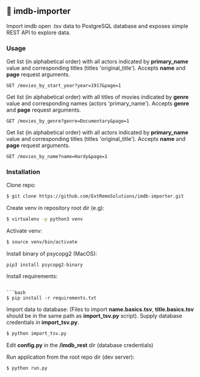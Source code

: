 ## 🎥 imdb-importer

Import imdb open .tsv data to PostgreSQL database and exposes simple REST API to explore data.

### **Usage**

Get list (in alphabetical order) with all actors indicated by **primary_name** value and corresponding titles (titles 'original_title'). Accepts **name** and **page** request arguments.

```http
GET /movies_by_start_year?year=1917&page=1
```

Get list (in alphabetical order) with all titles of movies indicated by **genre** value and corresponding names (actors 'primary_name').
Accepts **genre** and **page** request arguments.

```http
GET /movies_by_genre?genre=Documentary&page=1
```

Get list (in alphabetical order) with all actors indicated by **primary_name** value and corresponding titles (titles 'original_title').
Accepts **name** and **page** request arguments.

```http
GET /movies_by_name?name=Hardy&page=1
```

### **Installation**

Clone repo:

```bash
$ git clone https://github.com/ExtRemoSolutions/imdb-importer.git
```

Create venv in repository root dir (e.g):

```bash
$ virtualenv -p python3 venv
```

Activate venv:

```bash
$ source venv/bin/activate
```

Install binary of psycopg2 (MacOS):

```
pip3 install psycopg2-binary
```

Install requirements:

```

```bash
$ pip install -r requirements.txt
```

Import data to database: (Files to import **name.basics.tsv**, **title.basics.tsv** should be in the same path as **import_tsv.py** script). Supply database credentials in **import_tsv.py**.

```bash
$ python import_tsv.py
```

Edit **config.py** in the **/imdb_rest** dir (database credentials)

Run application from the root repo dir (dev server):

```bash
$ python run.py
```